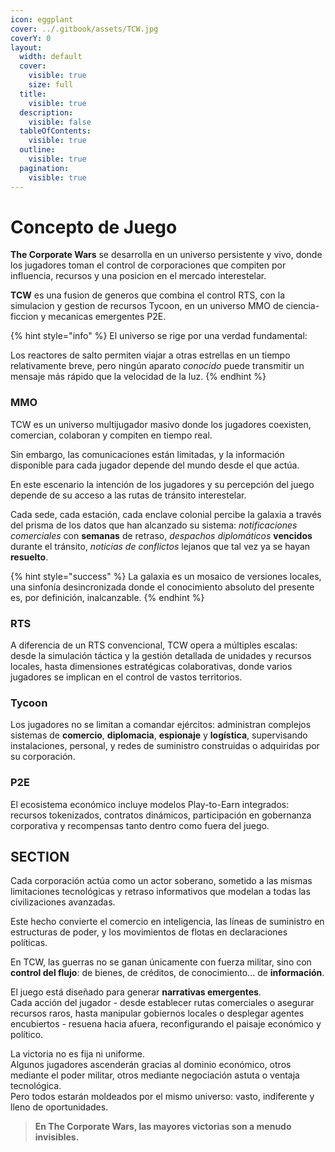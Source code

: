 ```yaml
---
icon: eggplant
cover: ../.gitbook/assets/TCW.jpg
coverY: 0
layout:
  width: default
  cover:
    visible: true
    size: full
  title:
    visible: true
  description:
    visible: false
  tableOfContents:
    visible: true
  outline:
    visible: true
  pagination:
    visible: true
---
```


# Concepto de Juego

**The Corporate Wars** se desarrolla en un universo persistente y vivo, donde los jugadores toman el control de corporaciones que compiten por influencia, recursos y una posicion en el mercado interestelar.

**TCW** es una fusion de generos que combina el control RTS, con la simulacion y gestion de recursos Tycoon, en un universo MMO de ciencia-ficcion y mecanicas emergentes P2E.

{% hint style="info" %}
El universo se rige por una verdad fundamental:

Los reactores de salto permiten viajar a otras estrellas en un tiempo relativamente breve, pero ningún aparato _conocido_ puede transmitir un mensaje más rápido que la velocidad de la luz.
{% endhint %}

### MMO

TCW es un universo multijugador masivo donde los jugadores coexisten, comercian, colaboran y compiten en tiempo real.

Sin embargo, las comunicaciones están limitadas, y la información disponible para cada jugador depende del mundo desde el que actúa.

En este escenario la intención de los jugadores y su percepción del juego depende de su acceso a las rutas de tránsito interestelar.

Cada sede, cada estación, cada enclave colonial percibe la galaxia a través del prisma de los datos que han alcanzado su sistema: _notificaciones comerciales_ con **semanas** de retraso, _despachos diplomáticos_ **vencidos** durante el tránsito, _noticias de conflictos_ lejanos que tal vez ya se hayan **resuelto**.

{% hint style="success" %}
La galaxia es un mosaico de versiones locales, una sinfonía desincronizada donde el conocimiento absoluto del presente es, por definición, inalcanzable.
{% endhint %}

### RTS

A diferencia de un RTS convencional, TCW opera a múltiples escalas: desde la simulación táctica y la gestión detallada de unidades y recursos locales, hasta dimensiones estratégicas colaborativas, donde varios jugadores se implican en el control de vastos territorios.

### Tycoon

Los jugadores no se limitan a comandar ejércitos: administran complejos sistemas de **comercio**, **diplomacia**, **espionaje** y **logística**, supervisando instalaciones, personal, y redes de suministro construidas o adquiridas por su corporación.

### P2E

El ecosistema económico incluye modelos Play-to-Earn integrados: recursos tokenizados, contratos dinámicos, participación en gobernanza corporativa y recompensas tanto dentro como fuera del juego.

## SECTION

Cada corporación actúa como un actor soberano, sometido a las mismas limitaciones tecnológicas y retraso informativos que modelan a todas las civilizaciones avanzadas.

Este hecho convierte el comercio en inteligencia, las líneas de suministro en estructuras de poder, y los movimientos de flotas en declaraciones políticas.

En TCW, las guerras no se ganan únicamente con fuerza militar, sino con **control del flujo**: de bienes, de créditos, de conocimiento... de **información**.

El juego está diseñado para generar **narrativas emergentes**.\
Cada acción del jugador - desde establecer rutas comerciales o asegurar recursos raros, hasta manipular gobiernos locales o desplegar agentes encubiertos - resuena hacia afuera, reconfigurando el paisaje económico y político.

La victoria no es fija ni uniforme.\
Algunos jugadores ascenderán gracias al dominio económico, otros mediante el poder militar, otros mediante negociación astuta o ventaja tecnológica.\
Pero todos estarán moldeados por el mismo universo: vasto, indiferente y lleno de oportunidades.

> **En The Corporate Wars, las mayores victorias son a menudo invisibles.**
